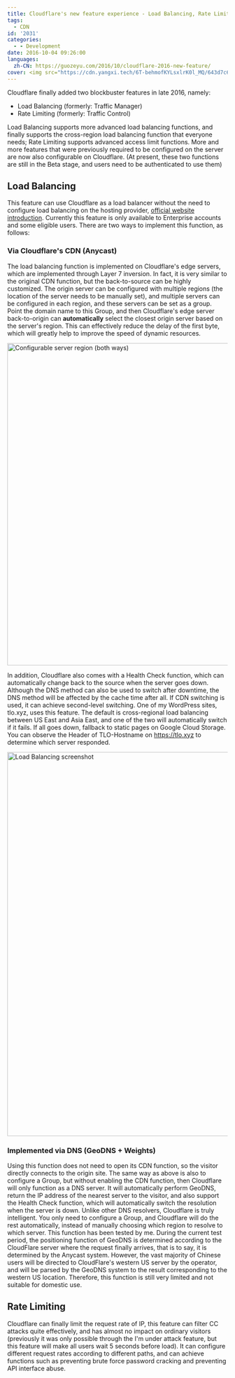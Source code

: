 ```yaml
---
title: Cloudflare's new feature experience - Load Balancing, Rate Limiting
tags:
  - CDN
id: '2031'
categories:
  - - Development
date: 2016-10-04 09:26:00
languages:
  zh-CN: https://guozeyu.com/2016/10/cloudflare-2016-new-feature/
cover: <img src="https://cdn.yangxi.tech/6T-behmofKYLsxlrK0l_MQ/643d7c6c-859b-4f5f-42e3-44bd338c1101/extra" alt="Load Balancing screenshot" width="1600" height="877"/>
---
```


Cloudflare finally added two blockbuster features in late 2016, namely:

* Load Balancing (formerly: Traffic Manager)
* Rate Limiting (formerly: Traffic Control)

Load Balancing supports more advanced load balancing functions, and finally supports the cross-region load balancing function that everyone needs; Rate Limiting supports advanced access limit functions. More and more features that were previously required to be configured on the server are now also configurable on Cloudflare. (At present, these two functions are still in the Beta stage, and users need to be authenticated to use them)
<!-- more -->

## Load Balancing

This feature can use Cloudflare as a load balancer without the need to configure load balancing on the hosting provider, [official website introduction](https://www.cloudflare.com/load-balancing/). Currently this feature is only available to Enterprise accounts and some eligible users. There are two ways to implement this function, as follows:

### Via Cloudflare's CDN (Anycast)

The load balancing function is implemented on Cloudflare's edge servers, which are implemented through Layer 7 inversion. In fact, it is very similar to the original CDN function, but the back-to-source can be highly customized. The origin server can be configured with multiple regions (the location of the server needs to be manually set), and multiple servers can be configured in each region, and these servers can be set as a group. Point the domain name to this Group, and then Cloudflare's edge server back-to-origin can **automatically** select the closest origin server based on the server's region. This can effectively reduce the delay of the first byte, which will greatly help to improve the speed of dynamic resources.

<img src="https://cdn.yangxi.tech/6T-behmofKYLsxlrK0l_MQ/b61a7a83-cbf0-401c-495c-2f340bfb9201/extra" alt="Configurable server region (both ways)" width="1008" height="736"/>

In addition, Cloudflare also comes with a Health Check function, which can automatically change back to the source when the server goes down. Although the DNS method can also be used to switch after downtime, the DNS method will be affected by the cache time after all. If CDN switching is used, it can achieve second-level switching. One of my WordPress sites, tlo.xyz, uses this feature. The default is cross-regional load balancing between US East and Asia East, and one of the two will automatically switch if it fails. If all goes down, fallback to static pages on Google Cloud Storage. You can observe the Header of TLO-Hostname on https://tlo.xyz to determine which server responded.

<img src="https://cdn.yangxi.tech/6T-behmofKYLsxlrK0l_MQ/643d7c6c-859b-4f5f-42e3-44bd338c1101/extra" alt="Load Balancing screenshot" width="1600" height="877"/>

### Implemented via DNS (GeoDNS + Weights)

Using this function does not need to open its CDN function, so the visitor directly connects to the origin site. The same way as above is also to configure a Group, but without enabling the CDN function, then Cloudflare will only function as a DNS server. It will automatically perform GeoDNS, return the IP address of the nearest server to the visitor, and also support the Health Check function, which will automatically switch the resolution when the server is down. Unlike other DNS resolvers, Cloudflare is truly intelligent. You only need to configure a Group, and Cloudflare will do the rest automatically, instead of manually choosing which region to resolve to which server. This function has been tested by me. During the current test period, the positioning function of GeoDNS is determined according to the CloudFlare server where the request finally arrives, that is to say, it is determined by the Anycast system. However, the vast majority of Chinese users will be directed to CloudFlare's western US server by the operator, and will be parsed by the GeoDNS system to the result corresponding to the western US location. Therefore, this function is still very limited and not suitable for domestic use.

## Rate Limiting

Cloudflare can finally limit the request rate of IP, this feature can filter CC attacks quite effectively, and has almost no impact on ordinary visitors (previously it was only possible through the I'm under attack feature, but this feature will make all users wait 5 seconds before load). It can configure different request rates according to different paths, and can achieve functions such as preventing brute force password cracking and preventing API interface abuse.
